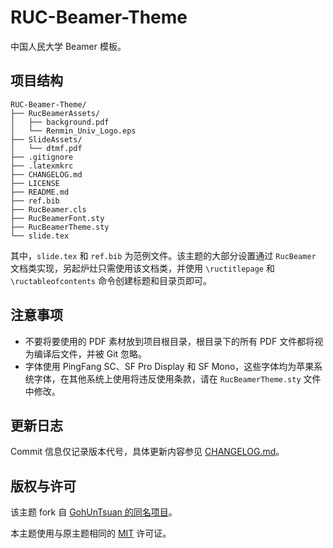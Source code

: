 # RUC-Beamer-Theme

中国人民大学 Beamer 模板。

## 项目结构

```
RUC-Beamer-Theme/
├── RucBeamerAssets/
│   ├── background.pdf
│   └── Renmin_Univ_Logo.eps
├── SlideAssets/
│   └── dtmf.pdf
├── .gitignore
├── .latexmkrc
├── CHANGELOG.md
├── LICENSE
├── README.md
├── ref.bib
├── RucBeamer.cls
├── RucBeamerFont.sty
├── RucBeamerTheme.sty
└── slide.tex
```

其中，`slide.tex` 和 `ref.bib` 为范例文件。该主题的大部分设置通过 `RucBeamer` 文档类实现，另起炉灶只需使用该文档类，并使用 `\ructitlepage` 和 `\ructableofcontents` 命令创建标题和目录页即可。

## 注意事项

- 不要将要使用的 PDF 素材放到项目根目录，根目录下的所有 PDF 文件都将视为编译后文件，并被 Git 忽略。
- 字体使用 PingFang SC、SF Pro Display 和 SF Mono，这些字体均为苹果系统字体，在其他系统上使用将违反使用条款，请在 `RucBeamerTheme.sty` 文件中修改。

## 更新日志

Commit 信息仅记录版本代号，具体更新内容参见 [CHANGELOG.md](CHANGELOG.md)。

## 版权与许可

该主题 fork 自 [GohUnTsuan 的同名项目](https://github.com/GohUnTsuan/RUC-Beamer-Theme)。

本主题使用与原主题相同的 [MIT](LICENSE) 许可证。
